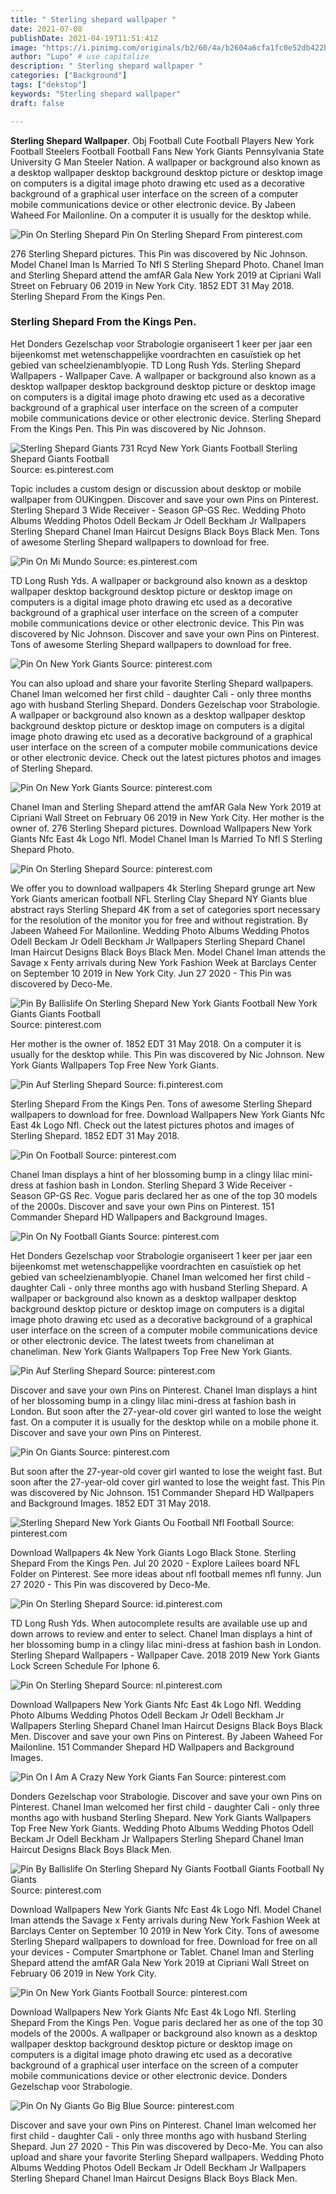 ```yaml
---
title: " Sterling shepard wallpaper "
date: 2021-07-08
publishDate: 2021-04-19T11:51:41Z
image: "https://i.pinimg.com/originals/b2/60/4a/b2604a6cfa1fc0e52db422b969bb3505.jpg"
author: "Lupo" # use capitalize
description: " Sterling shepard wallpaper "
categories: ["Background"]
tags: ["dekstop"]
keywords: "Sterling shepard wallpaper"
draft: false

---
```



**Sterling Shepard Wallpaper**. Obj Football Cute Football Players New York Football Steelers Football Football Fans New York Giants Pennsylvania State University G Man Steeler Nation. A wallpaper or background also known as a desktop wallpaper desktop background desktop picture or desktop image on computers is a digital image photo drawing etc used as a decorative background of a graphical user interface on the screen of a computer mobile communications device or other electronic device. By Jabeen Waheed For Mailonline. On a computer it is usually for the desktop while.

![Pin On Sterling Shepard](https://i.pinimg.com/originals/c8/0b/77/c80b7715bbb70b0be4880a0191ed5b9e.jpg "Pin On Sterling Shepard")
Pin On Sterling Shepard From pinterest.com


276 Sterling Shepard pictures. This Pin was discovered by Nic Johnson. Model Chanel Iman Is Married To Nfl S Sterling Shepard Photo. Chanel Iman and Sterling Shepard attend the amfAR Gala New York 2019 at Cipriani Wall Street on February 06 2019 in New York City. 1852 EDT 31 May 2018. Sterling Shepard From the Kings Pen.

### Sterling Shepard From the Kings Pen.

Het Donders Gezelschap voor Strabologie organiseert 1 keer per jaar een bijeenkomst met wetenschappelijke voordrachten en casuïstiek op het gebied van scheelzienamblyopie. TD Long Rush Yds. Sterling Shepard Wallpapers - Wallpaper Cave. A wallpaper or background also known as a desktop wallpaper desktop background desktop picture or desktop image on computers is a digital image photo drawing etc used as a decorative background of a graphical user interface on the screen of a computer mobile communications device or other electronic device. Sterling Shepard From the Kings Pen. This Pin was discovered by Nic Johnson.


![Sterling Shepard Giants 731 Rcyd New York Giants Football Sterling Shepard Giants Football](https://i.pinimg.com/736x/13/63/85/1363850087649c28ee97c17c2e765eec.jpg "Sterling Shepard Giants 731 Rcyd New York Giants Football Sterling Shepard Giants Football")
Source: es.pinterest.com

Topic includes a custom design or discussion about desktop or mobile wallpaper from OUKingpen. Discover and save your own Pins on Pinterest. Sterling Shepard 3 Wide Receiver - Season GP-GS Rec. Wedding Photo Albums Wedding Photos Odell Beckam Jr Odell Beckham Jr Wallpapers Sterling Shepard Chanel Iman Haircut Designs Black Boys Black Men. Tons of awesome Sterling Shepard wallpapers to download for free.

![Pin On Mi Mundo](https://i.pinimg.com/originals/3d/2a/f8/3d2af827b496de94a12c522c8db2792a.jpg "Pin On Mi Mundo")
Source: es.pinterest.com

TD Long Rush Yds. A wallpaper or background also known as a desktop wallpaper desktop background desktop picture or desktop image on computers is a digital image photo drawing etc used as a decorative background of a graphical user interface on the screen of a computer mobile communications device or other electronic device. This Pin was discovered by Nic Johnson. Discover and save your own Pins on Pinterest. Tons of awesome Sterling Shepard wallpapers to download for free.

![Pin On New York Giants](https://i.pinimg.com/originals/00/df/6f/00df6ff6ff99861f59ac9a0a1bf52b1c.jpg "Pin On New York Giants")
Source: pinterest.com

You can also upload and share your favorite Sterling Shepard wallpapers. Chanel Iman welcomed her first child - daughter Cali - only three months ago with husband Sterling Shepard. Donders Gezelschap voor Strabologie. A wallpaper or background also known as a desktop wallpaper desktop background desktop picture or desktop image on computers is a digital image photo drawing etc used as a decorative background of a graphical user interface on the screen of a computer mobile communications device or other electronic device. Check out the latest pictures photos and images of Sterling Shepard.

![Pin On New York Giants](https://i.pinimg.com/originals/be/8f/36/be8f36fc72d229ff359c50bcc127b2cc.jpg "Pin On New York Giants")
Source: pinterest.com

Chanel Iman and Sterling Shepard attend the amfAR Gala New York 2019 at Cipriani Wall Street on February 06 2019 in New York City. Her mother is the owner of. 276 Sterling Shepard pictures. Download Wallpapers New York Giants Nfc East 4k Logo Nfl. Model Chanel Iman Is Married To Nfl S Sterling Shepard Photo.

![Pin On Sterling Shepard](https://i.pinimg.com/originals/c8/0b/77/c80b7715bbb70b0be4880a0191ed5b9e.jpg "Pin On Sterling Shepard")
Source: pinterest.com

We offer you to download wallpapers 4k Sterling Shepard grunge art New York Giants american football NFL Sterling Clay Shepard NY Giants blue abstract rays Sterling Shepard 4K from a set of categories sport necessary for the resolution of the monitor you for free and without registration. By Jabeen Waheed For Mailonline. Wedding Photo Albums Wedding Photos Odell Beckam Jr Odell Beckham Jr Wallpapers Sterling Shepard Chanel Iman Haircut Designs Black Boys Black Men. Model Chanel Iman attends the Savage x Fenty arrivals during New York Fashion Week at Barclays Center on September 10 2019 in New York City. Jun 27 2020 - This Pin was discovered by Deco-Me.

![Pin By Ballislife On Sterling Shepard New York Giants Football New York Giants Giants Football](https://i.pinimg.com/originals/ac/60/a7/ac60a720466991cb92b06784b42847e2.jpg "Pin By Ballislife On Sterling Shepard New York Giants Football New York Giants Giants Football")
Source: pinterest.com

Her mother is the owner of. 1852 EDT 31 May 2018. On a computer it is usually for the desktop while. This Pin was discovered by Nic Johnson. New York Giants Wallpapers Top Free New York Giants.

![Pin Auf Sterling Shepard](https://i.pinimg.com/originals/f2/13/bd/f213bdd7b083ce1ccac0c67a4703b264.jpg "Pin Auf Sterling Shepard")
Source: fi.pinterest.com

Sterling Shepard From the Kings Pen. Tons of awesome Sterling Shepard wallpapers to download for free. Download Wallpapers New York Giants Nfc East 4k Logo Nfl. Check out the latest pictures photos and images of Sterling Shepard. 1852 EDT 31 May 2018.

![Pin On Football](https://i.pinimg.com/474x/35/fd/82/35fd8263aa22f799b827ee0fc355b12d.jpg "Pin On Football")
Source: pinterest.com

Chanel Iman displays a hint of her blossoming bump in a clingy lilac mini-dress at fashion bash in London. Sterling Shepard 3 Wide Receiver - Season GP-GS Rec. Vogue paris declared her as one of the top 30 models of the 2000s. Discover and save your own Pins on Pinterest. 151 Commander Shepard HD Wallpapers and Background Images.

![Pin On Ny Football Giants](https://i.pinimg.com/564x/c7/c7/6b/c7c76b984c0bd333fece58395ac139bc.jpg "Pin On Ny Football Giants")
Source: pinterest.com

Het Donders Gezelschap voor Strabologie organiseert 1 keer per jaar een bijeenkomst met wetenschappelijke voordrachten en casuïstiek op het gebied van scheelzienamblyopie. Chanel Iman welcomed her first child - daughter Cali - only three months ago with husband Sterling Shepard. A wallpaper or background also known as a desktop wallpaper desktop background desktop picture or desktop image on computers is a digital image photo drawing etc used as a decorative background of a graphical user interface on the screen of a computer mobile communications device or other electronic device. The latest tweets from chaneliman at chaneliman. New York Giants Wallpapers Top Free New York Giants.

![Pin Auf Sterling Shepard](https://i.pinimg.com/originals/2a/36/7c/2a367cb536f111e8a437cd34f3001d68.jpg "Pin Auf Sterling Shepard")
Source: pinterest.com

Discover and save your own Pins on Pinterest. Chanel Iman displays a hint of her blossoming bump in a clingy lilac mini-dress at fashion bash in London. But soon after the 27-year-old cover girl wanted to lose the weight fast. On a computer it is usually for the desktop while on a mobile phone it. Discover and save your own Pins on Pinterest.

![Pin On Giants](https://i.pinimg.com/474x/15/76/42/15764246561116ccda040fc0d2bf5565.jpg "Pin On Giants")
Source: pinterest.com

But soon after the 27-year-old cover girl wanted to lose the weight fast. But soon after the 27-year-old cover girl wanted to lose the weight fast. This Pin was discovered by Nic Johnson. 151 Commander Shepard HD Wallpapers and Background Images. 1852 EDT 31 May 2018.

![Sterling Shepard New York Giants Ou Football Nfl Football](https://i.pinimg.com/474x/72/7f/d5/727fd5e5a3a06c983d96682aa73f3c2c.jpg "Sterling Shepard New York Giants Ou Football Nfl Football")
Source: pinterest.com

Download Wallpapers 4k New York Giants Logo Black Stone. Sterling Shepard From the Kings Pen. Jul 20 2020 - Explore Lailees board NFL Folder on Pinterest. See more ideas about nfl football memes nfl funny. Jun 27 2020 - This Pin was discovered by Deco-Me.

![Pin On Sterling Shepard](https://i.pinimg.com/originals/f8/b4/18/f8b418c6ec2e649fe8411a893065cb90.jpg "Pin On Sterling Shepard")
Source: id.pinterest.com

TD Long Rush Yds. When autocomplete results are available use up and down arrows to review and enter to select. Chanel Iman displays a hint of her blossoming bump in a clingy lilac mini-dress at fashion bash in London. Sterling Shepard Wallpapers - Wallpaper Cave. 2018 2019 New York Giants Lock Screen Schedule For Iphone 6.

![Pin On Sterling Shepard](https://i.pinimg.com/originals/d1/55/1e/d1551eee3f88b079fef88c3ad5ea054f.jpg "Pin On Sterling Shepard")
Source: nl.pinterest.com

Download Wallpapers New York Giants Nfc East 4k Logo Nfl. Wedding Photo Albums Wedding Photos Odell Beckam Jr Odell Beckham Jr Wallpapers Sterling Shepard Chanel Iman Haircut Designs Black Boys Black Men. Discover and save your own Pins on Pinterest. By Jabeen Waheed For Mailonline. 151 Commander Shepard HD Wallpapers and Background Images.

![Pin On I Am A Crazy New York Giants Fan](https://i.pinimg.com/originals/dd/02/37/dd02377461153dc864d6edeb6eb8d08b.png "Pin On I Am A Crazy New York Giants Fan")
Source: pinterest.com

Donders Gezelschap voor Strabologie. Discover and save your own Pins on Pinterest. Chanel Iman welcomed her first child - daughter Cali - only three months ago with husband Sterling Shepard. New York Giants Wallpapers Top Free New York Giants. Wedding Photo Albums Wedding Photos Odell Beckam Jr Odell Beckham Jr Wallpapers Sterling Shepard Chanel Iman Haircut Designs Black Boys Black Men.

![Pin By Ballislife On Sterling Shepard Ny Giants Football Giants Football Ny Giants](https://i.pinimg.com/originals/2a/88/14/2a8814b8fab0932b4bb381d51de382cb.jpg "Pin By Ballislife On Sterling Shepard Ny Giants Football Giants Football Ny Giants")
Source: pinterest.com

Download Wallpapers New York Giants Nfc East 4k Logo Nfl. Model Chanel Iman attends the Savage x Fenty arrivals during New York Fashion Week at Barclays Center on September 10 2019 in New York City. Tons of awesome Sterling Shepard wallpapers to download for free. Download for free on all your devices - Computer Smartphone or Tablet. Chanel Iman and Sterling Shepard attend the amfAR Gala New York 2019 at Cipriani Wall Street on February 06 2019 in New York City.

![Pin On New York Giants Football](https://i.pinimg.com/originals/2b/c5/15/2bc515921d2deddcf23447d39feb6dc5.jpg "Pin On New York Giants Football")
Source: pinterest.com

Download Wallpapers New York Giants Nfc East 4k Logo Nfl. Sterling Shepard From the Kings Pen. Vogue paris declared her as one of the top 30 models of the 2000s. A wallpaper or background also known as a desktop wallpaper desktop background desktop picture or desktop image on computers is a digital image photo drawing etc used as a decorative background of a graphical user interface on the screen of a computer mobile communications device or other electronic device. Donders Gezelschap voor Strabologie.

![Pin On Ny Giants Go Big Blue](https://i.pinimg.com/originals/b2/60/4a/b2604a6cfa1fc0e52db422b969bb3505.jpg "Pin On Ny Giants Go Big Blue")
Source: pinterest.com

Discover and save your own Pins on Pinterest. Chanel Iman welcomed her first child - daughter Cali - only three months ago with husband Sterling Shepard. Jun 27 2020 - This Pin was discovered by Deco-Me. You can also upload and share your favorite Sterling Shepard wallpapers. Wedding Photo Albums Wedding Photos Odell Beckam Jr Odell Beckham Jr Wallpapers Sterling Shepard Chanel Iman Haircut Designs Black Boys Black Men.

